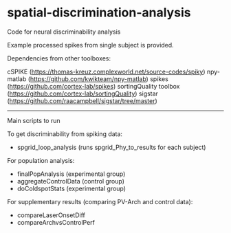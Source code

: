 # spatial-discrimination-analysis
Code for neural discriminability analysis

Example processed spikes from single subject is provided.

Dependencies from other toolboxes:

cSPIKE (https://thomas-kreuz.complexworld.net/source-codes/spiky)
npy-matlab (https://github.com/kwikteam/npy-matlab)
spikes (https://github.com/cortex-lab/spikes)
sortingQuality toolbox (https://github.com/cortex-lab/sortingQuality)
sigstar (https://github.com/raacampbell/sigstar/tree/master)

-------------

Main scripts to run

To get discriminability from spiking data:
- spgrid_loop_analysis (runs spgrid_Phy_to_results for each subject)

For population analysis:

- finalPopAnalysis (experimental group)
- aggregateControlData (control group)
- doColdspotStats (experimental group)

For supplementary results (comparing PV-Arch and control data):
- compareLaserOnsetDiff
- compareArchvsControlPerf

